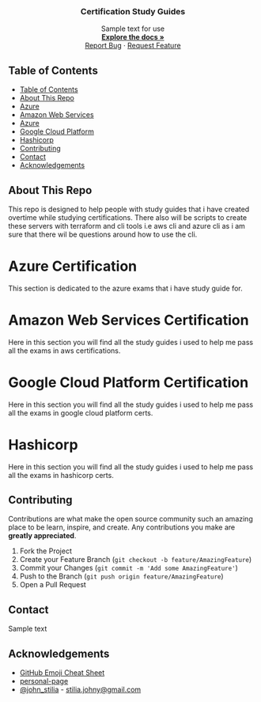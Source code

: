 <!-- PROJECT LOGO -->
<br />
<p align="center">
  <a href="">
  </a>

  <h3 align="center">Certification Study Guides</h3>

  <p align="center">
    Sample text for use
    <br />
    <a href="./README.md"><strong>Explore the docs »</strong></a>
    <br />
    <a href="tbc">Report Bug</a>
    ·
    <a href="tbc">Request Feature</a>
  </p>
</p>

<!-- TABLE OF CONTENTS -->

## Table of Contents

- [Table of Contents](#table-of-contents)
- [About This Repo](#About-This-Repo)
- [Azure](#getting-started)
- [Amazon Web Services](#Amazon-Web-Services-Certification)
- [Azure](#Azure-Certification)
- [Google Cloud Platform](#Google-Cloud-Platform-Certification)
- [Hashicorp](#Hashicorp)
- [Contributing](#contributing)
- [Contact](#contact)
- [Acknowledgements](#acknowledgements)

<!-- ABOUT THE PROJECT -->

## About This Repo
This repo is designed to help people with study guides that i have created overtime while studying certifications.  There also will be scripts to create these servers with terraform and cli tools i.e aws cli and azure cli as i am sure that there wil be questions around how to use the cli.


# Azure Certification
This section is dedicated to the azure exams that i have study guide for.


# Amazon Web Services Certification
Here in this section you will find all the study guides i used to help me pass all the exams in aws certifications.

# Google Cloud Platform Certification
Here in this section you will find all the study guides i used to help me pass all the exams in google cloud platform certs.

# Hashicorp
Here in this section you will find all the study guides i used to help me pass all the exams in hashicorp certs.

## Contributing

Contributions are what make the open source community such an amazing place to be learn, inspire, and create. Any contributions you make are **greatly appreciated**.

1. Fork the Project
2. Create your Feature Branch (`git checkout -b feature/AmazingFeature`)
3. Commit your Changes (`git commit -m 'Add some AmazingFeature'`)
4. Push to the Branch (`git push origin feature/AmazingFeature`)
5. Open a Pull Request

## Contact
Sample text


## Acknowledgements

- [GitHub Emoji Cheat Sheet](https://www.webpagefx.com/tools/emoji-cheat-sheet)
- [personal-page](https://github.com/stiliajohny)
- [@john_stilia](https://twitter.com/john_stilia) - stilia.johny@gmail.com

